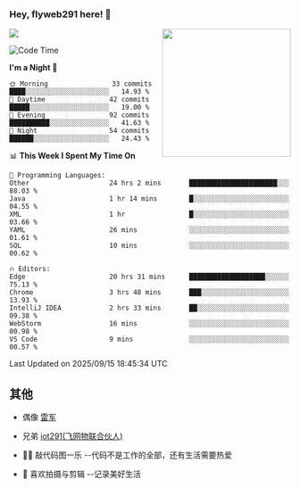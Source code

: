 ### Hey, flyweb291 here! 👋

![](https://metrics.lecoq.io/cherry291?template=classic&config.timezone=Asia%2FShanghai)
<img align='right' src="https://media.giphy.com/media/M9gbBd9nbDrOTu1Mqx/giphy.gif" width="230">
<!-- ![](https://github-readme-stats-ouuan.vercel.app/api?username=flyweb291&theme=dark&show_icons=true) -->

<!--START_SECTION:waka-->
![Code Time](http://img.shields.io/badge/Code%20Time-1%2C509%20hrs%2011%20mins-blue)

**I'm a Night 🦉** 

```text
🌞 Morning                33 commits          ████░░░░░░░░░░░░░░░░░░░░░   14.93 % 
🌆 Daytime                42 commits          █████░░░░░░░░░░░░░░░░░░░░   19.00 % 
🌃 Evening                92 commits          ██████████░░░░░░░░░░░░░░░   41.63 % 
🌙 Night                  54 commits          ██████░░░░░░░░░░░░░░░░░░░   24.43 % 
```


📊 **This Week I Spent My Time On** 

```text
💬 Programming Languages: 
Other                    24 hrs 2 mins       ██████████████████████░░░   88.03 % 
Java                     1 hr 14 mins        █░░░░░░░░░░░░░░░░░░░░░░░░   04.55 % 
XML                      1 hr                █░░░░░░░░░░░░░░░░░░░░░░░░   03.66 % 
YAML                     26 mins             ░░░░░░░░░░░░░░░░░░░░░░░░░   01.61 % 
SQL                      10 mins             ░░░░░░░░░░░░░░░░░░░░░░░░░   00.62 % 

🔥 Editors: 
Edge                     20 hrs 31 mins      ███████████████████░░░░░░   75.13 % 
Chrome                   3 hrs 48 mins       ███░░░░░░░░░░░░░░░░░░░░░░   13.93 % 
IntelliJ IDEA            2 hrs 33 mins       ██░░░░░░░░░░░░░░░░░░░░░░░   09.38 % 
WebStorm                 16 mins             ░░░░░░░░░░░░░░░░░░░░░░░░░   00.98 % 
VS Code                  9 mins              ░░░░░░░░░░░░░░░░░░░░░░░░░   00.57 % 
```


 Last Updated on 2025/09/15 18:45:34 UTC
<!--END_SECTION:waka-->

<!--
**flyweb291/数字游牧人** is a ✨ _special_ ✨ repository because its `README.md` (this file) appears on your GitHub profile.

Here are some ideas to get you started:

- 🔭 I’m currently working on ...
- 🌱 I’m currently learning ...
- 👯 I’m looking to collaborate on ...
- 🤔 I’m looking for help with ...
- 💬 Ask me about ...
- 📫 How to reach me: ...
- 😄 Pronouns: ...
- ⚡ Fun fact: ...
-->

 ## 其他
 
- 偶像 [雷军](https://weibo.com/u/1749127163)
- 兄弟 [iot291(飞网物联合伙人)](https://github.com/iot291)

- 👨‍💻 敲代码图一乐    --代码不是工作的全部，还有生活需要热爱
- 🎥 喜欢拍摄与剪辑  --记录美好生活
